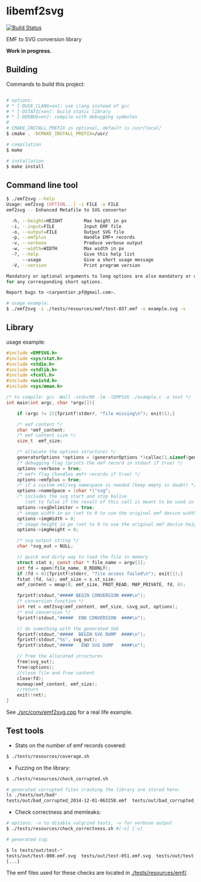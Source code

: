 libemf2svg
==========

[![Build Status](https://travis-ci.org/kakwa/libemf2svg.svg?branch=master)](https://travis-ci.org/kakwa/libemf2svg)

EMF to SVG conversion library

**Work in progress.**

Building
--------

Commands to build this project:

```bash

# options: 
# * [-DUSE_CLANG=on]: use clang instead of gcc
# * [-DSTATIC=on]: build static library
# * [-DDEBUG=on]: compile with debugging symboles
#
# CMAKE_INSTALL_PREFIX is optional, default is /usr/local/
$ cmake . -DCMAKE_INSTALL_PREFIX=/usr/

# compilation
$ make

# installation
$ make install
```

Command line tool
-----------------

```bash
$ ./emf2svg --help
Usage: emf2svg [OPTION...] -i FILE -o FILE
emf2svg -- Enhanced Metafile to SVG converter

  -h, --height=HEIGHT        Max height in px
  -i, --input=FILE           Input EMF file
  -o, --output=FILE          Output SVG file
  -p, --emfplus              Handle EMF+ records
  -v, --verbose              Produce verbose output
  -w, --width=WIDTH          Max width in px
  -?, --help                 Give this help list
      --usage                Give a short usage message
  -V, --version              Print program version

Mandatory or optional arguments to long options are also mandatory or optional
for any corresponding short options.

Report bugs to <carpentier.pf@gmail.com>.

# usage example:
$ ./emf2svg -i ./tests/resources/emf/test-037.emf -o example.svg -v
```

Library
-------

usage example:

```C
#include <EMFSVG.h>
#include <sys/stat.h>
#include <stdio.h>
#include <stdlib.h>
#include <fcntl.h>
#include <unistd.h>
#include <sys/mman.h>

/* to compile: gcc -Wall -std=c99 -lm -lEMFSVG ./example.c -o test */
int main(int argc, char *argv[]){

    if (argc != 2){fprintf(stderr, "file missing\n"); exit(1);}

    /* emf content */
    char *emf_content;
    /* emf content size */
    size_t  emf_size;

    /* allocate the options structure) */
    generatorOptions *options = (generatorOptions *)calloc(1,sizeof(generatorOptions));
    /* debugging flag (prints the emf record in stdout if true) */
    options->verbose = true;
    /* emf+ flag (handles emf+ records if true) */
    options->emfplus = true;
    /* if a custom xml/svg namespace is needed (keep empty in doubt) */
    options->nameSpace = (char *)"svg";
    /* includes the svg start and stop balise
       (set to false if the result of this call is meant to be used in another svg) */
    options->svgDelimiter = true;
    /* image width in px (set to 0 to use the original emf device width) */
    options->imgWidth = 0;
    /* image height in px (set to 0 to use the original emf device height) */
    options->imgHeight = 0;

    /* svg output string */
    char *svg_out = NULL;

    // quick and dirty way to load the file in memory
    struct stat s; const char * file_name = argv[1];
    int fd = open(file_name, O_RDONLY);
    if (fd < 0){fprintf(stderr, "file access failed\n"); exit(1);}
    fstat (fd, &s); emf_size = s.st_size;
    emf_content = mmap(0, emf_size, PROT_READ, MAP_PRIVATE, fd, 0);

    fprintf(stdout,"##### BEGIN CONVERSION ####\n");
    /* conversion function */
    int ret = emf2svg(emf_content, emf_size, &svg_out, options);
    /* end conversion */
    fprintf(stdout,"#####  END CONVERSION  ####\n");

    // do something with the generated SVG
    fprintf(stdout,"#####  BEGIN SVG DUMP  ####\n");
    fprintf(stdout,"%s", svg_out);
    fprintf(stdout,"#####   END SVG DUMP   ####\n");

    // free the allocated structures
    free(svg_out);
    free(options);
    //close file and free content
    close(fd);
    munmap(emf_content, emf_size);
    //return
    exit(!ret);
}
```

See [./src/conv/emf2svg.cpp](https://github.com/kakwa/libemf2svg/blob/master/src/conv/emf2svg.cpp) for a real life example.

Test tools
----------

* Stats on the number of emf records covered:

```bash
$ ./tests/resources/coverage.sh
```

* Fuzzing on the library:

```bash
$ ./tests/resources/check_corrupted.sh

# generated corrupted files crashing the library are stored here:
ls ./tests/out/bad*
tests/out/bad_corrupted_2014-12-01-063258.emf  tests/out/bad_corrupted_2014-12-01-070313.emf

```

* Check correctness and memleaks:

```bash
# options: -n to disable valgrind tests, -v for verbose output
$ ./tests/resources/check_correctness.sh #[-n] [-v]

# generated svg:

$ ls tests/out/test-*
tests/out/test-000.emf.svg  tests/out/test-051.emf.svg  tests/out/test-102.emf.svg
[...]
```

The emf files used for these checks are located in [./tests/resources/emf/](https://github.com/kakwa/libemf2svg/blob/master/tests/resources/emf/).
